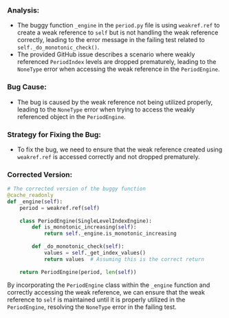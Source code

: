 ### Analysis:
- The buggy function `_engine` in the `period.py` file is using `weakref.ref` to create a weak reference to `self` but is not handling the weak reference correctly, leading to the error message in the failing test related to `self._do_monotonic_check()`.
- The provided GitHub issue describes a scenario where weakly referenced `PeriodIndex` levels are dropped prematurely, leading to the `NoneType` error when accessing the weak reference in the `PeriodEngine`.

### Bug Cause:
- The bug is caused by the weak reference not being utilized properly, leading to the `NoneType` error when trying to access the weakly referenced object in the `PeriodEngine`.

### Strategy for Fixing the Bug:
- To fix the bug, we need to ensure that the weak reference created using `weakref.ref` is accessed correctly and not dropped prematurely.

### Corrected Version:
```python
# The corrected version of the buggy function
@cache_readonly
def _engine(self):
    period = weakref.ref(self)
    
    class PeriodEngine(SingleLevelIndexEngine):
        def is_monotonic_increasing(self):
            return self._engine.is_monotonic_increasing
        
        def _do_monotonic_check(self):
            values = self._get_index_values()
            return values  # Assuming this is the correct return
            
    return PeriodEngine(period, len(self))
```

By incorporating the `PeriodEngine` class within the `_engine` function and correctly accessing the weak reference, we can ensure that the weak reference to `self` is maintained until it is properly utilized in the `PeriodEngine`, resolving the `NoneType` error in the failing test.